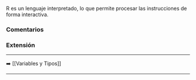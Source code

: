 R es un lenguaje interpretado, lo que permite procesar las instrucciones de forma interactiva. 
### Comentarios

### Extensión

---
➡️ [[Variables y Tipos]]

---